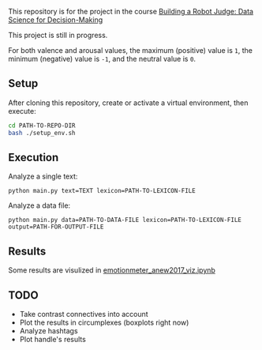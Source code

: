 This repository is for the project in the course [Building a Robot Judge: Data Science for Decision-Making](http://www.vvz.ethz.ch/lerneinheitPre.do?semkez=2021W&lerneinheitId=146397&lang=en)

This project is still in progress.

For both valence and arousal values, the maximum (positive) value is ```1```, the minimum (negative) value is ```-1```, and the neutral value is ```0```.

## Setup
After cloning this repository, create or activate a virtual environment, then execute:
```bash
cd PATH-TO-REPO-DIR
bash ./setup_env.sh
```

## Execution
Analyze a single text:
```python3
python main.py text=TEXT lexicon=PATH-TO-LEXICON-FILE
```

Analyze a data file:
```python3
python main.py data=PATH-TO-DATA-FILE lexicon=PATH-TO-LEXICON-FILE output=PATH-FOR-OUTPUT-FILE
```

## Results
Some results are visulized in [emotionmeter_anew2017_viz.ipynb](./emotionmeter_anew2017_viz.ipynb)

## TODO
- Take contrast connectives into account
- Plot the results in circumplexes (boxplots right now)
- Analyze hashtags
- Plot handle's results

